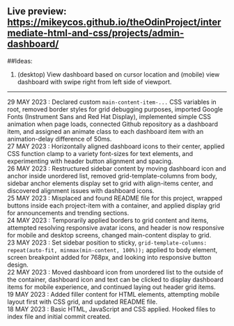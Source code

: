Live preview: https://mikeycos.github.io/theOdinProject/intermediate-html-and-css/projects/admin-dashboard/
---
##Ideas:
1. (desktop) View dashboard based on cursor location and (mobile) view dashboard with swipe right from left side of viewport.  
---
29 MAY 2023 : Declared custom ```main-content-item-...``` CSS variables in root, removed border styles for grid debugging purposes, imported Google Fonts (Instrument Sans and Red Hat Display), implemented simple CSS animation when page loads, connected Github repository as a dashboard item, and assigned an animate class to each dashboard item with an animation-delay difference of 50ms.  
27 MAY 2023 : Horizontally aligned dashboard icons to their center, applied CSS function clamp to a variety font-sizes for text elements, and experimenting with header button alignment and spacing.  
26 MAY 2023 : Restructured sidebar content by moving dashboard icon and anchor inside unordered list, removed grid-template-columns from body, sidebar anchor elements display set to grid with align-items center, and discovered alignment issues with dashboard icons.  
25 MAY 2023 : Misplaced and found README file for this project, wrapped buttons inside each project-item with a container, and applied display grid for announcements and trending sections.  
24 MAY 2023 : Temporarily applied borders to grid content and items, attempted resolving responsive avatar icons, and header is now responsive for mobile and desktop screens, changed main-content display to grid.  
23 MAY 2023 : Set sidebar position to sticky, ```grid-template-columns: repeat(auto-fit, minmax(min-content, 100%));``` applied to body element, screen breakpoint added for 768px, and looking into responsive button design.  
22 MAY 2023 : Moved dashboard icon from unordered list to the outside of the container, dashboard icon and text can be clicked to display dashboard items for mobile experience, and continued laying out header grid items.  
19 MAY 2023 : Added filler content for HTML elements, attempting mobile layout first with CSS grid, and updated README file.  
18 MAY 2023 : Basic HTML, JavaScript and CSS applied. Hooked files to index file and initial commit created.  